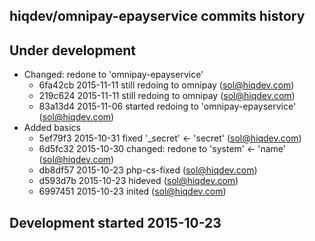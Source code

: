 hiqdev/omnipay-epayservice commits history
------------------------------------------

## Under development

- Changed: redone to 'omnipay-epayservice'
    - 6fa42cb 2015-11-11 still redoing to omnipay (sol@hiqdev.com)
    - 219c624 2015-11-11 still redoing to omnipay (sol@hiqdev.com)
    - 83a13d4 2015-11-06 started redoing to 'omnipay-epayservice' (sol@hiqdev.com)
- Added basics
    - 5ef79f3 2015-10-31 fixed '_secret' <- 'secret' (sol@hiqdev.com)
    - 6d5fc32 2015-10-30 changed: redone to 'system' <- 'name' (sol@hiqdev.com)
    - db8df57 2015-10-23 php-cs-fixed (sol@hiqdev.com)
    - d593d7b 2015-10-23 hideved (sol@hiqdev.com)
    - 6997451 2015-10-23 inited (sol@hiqdev.com)

## Development started 2015-10-23

